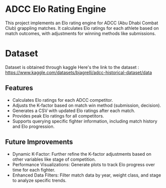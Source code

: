 # ADCC Elo Rating Engine

This project implements an Elo rating engine for ADCC (Abu Dhabi Combat Club) grappling matches. It calculates Elo ratings for each athlete based on match outcomes, with adjustments for winning methods like submissions.

# Dataset

Dataset is obtained through kaggle
Here's the link to the dataset : https://www.kaggle.com/datasets/bjagrelli/adcc-historical-dataset/data

## Features

- Calculates Elo ratings for each ADCC competitor.
- Adjusts the K-factor based on match win method (submission, decision).
- Generates a CSV with updated Elo ratings after each match.
- Provides peak Elo ratings for all competitors.
- Supports querying specific fighter information, including match history and Elo progression.

## Future Improvements

- Dynamic K-Factor: Further refine the K-factor adjustments based on other variables like stage of competition.
- Performance Visualizations: Generate plots to track Elo progress over time for each fighter.
- Enhanced Data Filters: Filter match data by year, weight class, and stage to analyze specific trends.

